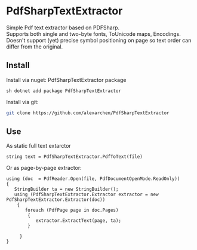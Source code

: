 # PdfSharpTextExtractor

Simple Pdf text extractor based on PDFSharp.\
Supports both single and two-byte fonts, ToUnicode maps, Encodings.\
Doesn't support (yet) precise symbol positioning on page so text order can differ from the original.

## Install

Install via nuget: PdfSharpTextExtractor package

```
sh dotnet add package PdfSharpTextExtractor
```

Install via git:

```sh
git clone https://github.com/alexarchen/PdfSharpTextExtractor
```

## Use

As static full text extarctor

```
string text = PdfSharpTextExtractor.PdfToText(file)
```

Or as page-by-page extractor:

```
using (doc  = PdfReader.Open(file, PdfDocumentOpenMode.ReadOnly))
{
   StringBuilder ta = new StringBuilder();
   using (PdfSharpTextExtractor.Extractor extractor = new PdfSharpTextExtractor.Extractor(doc))
    {
       foreach (PdfPage page in doc.Pages)
        {
           extractor.ExtractText(page, ta);
        }

     }
}
```

